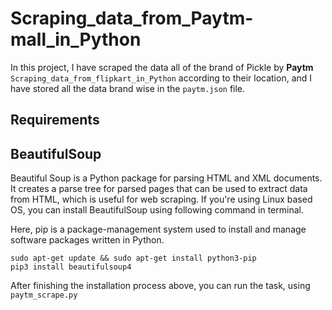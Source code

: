 # Scraping_data_from_Paytm-mall_in_Python

In this project, I have scraped the data all of the brand of Pickle by **Paytm** 
`Scraping_data_from_flipkart_in_Python` according to their location, and I have stored all the data brand wise in the `paytm.json` file.

## Requirements

## BeautifulSoup

Beautiful Soup is a Python package for parsing HTML and XML documents. It creates a parse tree for parsed pages that can be used to extract data from HTML, which is useful for web scraping. If you're using Linux based OS, you can install BeautifulSoup using following command in terminal.

Here, pip is a package-management system used to install and manage software packages written in Python.

```
sudo apt-get update && sudo apt-get install python3-pip
pip3 install beautifulsoup4
```
After finishing the installation process above, you can run the task, using `paytm_scrape.py`